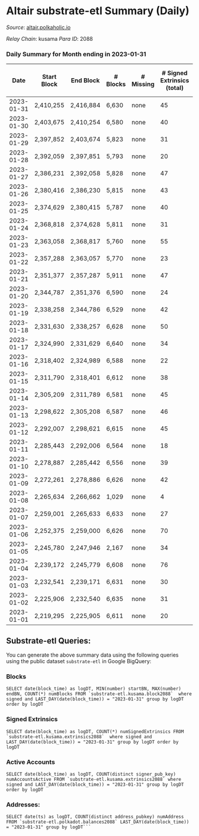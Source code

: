 # Altair substrate-etl Summary (Daily)

_Source_: [altair.polkaholic.io](https://altair.polkaholic.io)

*Relay Chain*: kusama
*Para ID*: 2088



### Daily Summary for Month ending in 2023-01-31


| Date | Start Block | End Block | # Blocks | # Missing | # Signed Extrinsics (total) | # Active Accounts | # Addresses with Balances | # Events | # Transfers | # XCM Transfers In | # XCM Transfers Out |
| ---- | ----------- | --------- | -------- | --------- | --------------------------- | ----------------- | ------------------------- | -------- | ----------- | ------------------ | ------------------- |
| 2023-01-31 | 2,410,255 | 2,416,884 | 6,630 | none | 45 | 26 | 29,408 | 13,616 | 13 ($382.09) |   | 1 ($112.32) |
| 2023-01-30 | 2,403,675 | 2,410,254 | 6,580 | none | 40 | 25 | 29,405 | 13,450 | 13 ($818.86) |   |   |
| 2023-01-29 | 2,397,852 | 2,403,674 | 5,823 | none | 31 | 25 | 29,403 | 11,893 | 11 ($1,467.33) | 2 ($5.29) |   |
| 2023-01-28 | 2,392,059 | 2,397,851 | 5,793 | none | 20 | 17 | 29,397 | 11,744 | 11 ($931.19) |   |   |
| 2023-01-27 | 2,386,231 | 2,392,058 | 5,828 | none | 47 | 33 | 29,397 | 12,015 | 25 ($1,286.76) |   |   |
| 2023-01-26 | 2,380,416 | 2,386,230 | 5,815 | none | 43 | 22 | 29,392 | 11,933 | 16 ($1,494.54) |   | 5 ($126.87) |
| 2023-01-25 | 2,374,629 | 2,380,415 | 5,787 | none | 40 | 16 | 29,392 | 11,854 | 6 ($29.25) | 1 ($5.80) |   |
| 2023-01-24 | 2,368,818 | 2,374,628 | 5,811 | none | 31 | 26 | 29,391 | 11,863 | 19 ($1,201.33) | 1 ($120.44) |   |
| 2023-01-23 | 2,363,058 | 2,368,817 | 5,760 | none | 55 | 41 | 29,390 | 11,944 | 22 ($15,212.16) |   |   |
| 2023-01-22 | 2,357,288 | 2,363,057 | 5,770 | none | 23 | 18 | 29,389 | 11,704 | 6 ($210.95) |   |   |
| 2023-01-21 | 2,351,377 | 2,357,287 | 5,911 | none | 47 | 31 | 29,389 | 12,161 | 17 ($870.12) |   |   |
| 2023-01-20 | 2,344,787 | 2,351,376 | 6,590 | none | 24 | 17 | 29,388 | 13,365 | 13 ($921.60) |   |   |
| 2023-01-19 | 2,338,258 | 2,344,786 | 6,529 | none | 42 | 33 | 29,389 | 13,393 | 20 ($1,812.02) | 3 ($127.90) | 1 ($5.46) |
| 2023-01-18 | 2,331,630 | 2,338,257 | 6,628 | none | 50 | 33 | 29,386 | 13,653 | 13 ($296.30) | 3 ($122.31) |   |
| 2023-01-17 | 2,324,990 | 2,331,629 | 6,640 | none | 34 | 27 | 29,383 | 13,548 | 14 ($249.57) | 2 ($1,098.20) | 3 ($208.44) |
| 2023-01-16 | 2,318,402 | 2,324,989 | 6,588 | none | 22 | 14 | 29,381 | 13,363 | 13 ($1,155.49) | 1 ($179.20) |   |
| 2023-01-15 | 2,311,790 | 2,318,401 | 6,612 | none | 38 | 28 | 29,378 | 13,522 | 18 ($437.15) | 1 ($129.89) | 2 ($93.31) |
| 2023-01-14 | 2,305,209 | 2,311,789 | 6,581 | none | 45 | 32 | 29,381 | 13,503 | 19 ($1,358.58) | 1 ($0.18) | 2 ($323.92) |
| 2023-01-13 | 2,298,622 | 2,305,208 | 6,587 | none | 46 | 23 | 29,378 | 13,517 | 22 ($7,496.16) | 2 ($161.16) | 1 ($123.98) |
| 2023-01-12 | 2,292,007 | 2,298,621 | 6,615 | none | 45 | 32 | 29,376 | 13,574 | 16 ($692.64) | 1 ($121.99) | 1 ($10.76) |
| 2023-01-11 | 2,285,443 | 2,292,006 | 6,564 | none | 18 | 15 | 29,374 | 13,261 | 6 ($172.67) |   |   |
| 2023-01-10 | 2,278,887 | 2,285,442 | 6,556 | none | 39 | 25 | 29,373 | 13,404 | 17 ($3,373.17) | 1 ($101.97) | 2 ($126.51) |
| 2023-01-09 | 2,272,261 | 2,278,886 | 6,626 | none | 42 | 27 | 29,372 | 13,578 | 22 ($3,212.54) | 1 ($114.01) | 1 ($129.05) |
| 2023-01-08 | 2,265,634 | 2,266,662 | 1,029 | none | 4 | 4 | 29,370 | 2,088 | 2 ($244.95) | 1 ($3.80) | 1 ($124.34) |
| 2023-01-07 | 2,259,001 | 2,265,633 | 6,633 | none | 27 | 21 | 29,367 | 13,478 | 14 ($2,576.35) |   | 1 ($20.75) |
| 2023-01-06 | 2,252,375 | 2,259,000 | 6,626 | none | 70 | 50 | 29,364 | 13,796 | 45 ($9,975.47) | 2 ($332.17) | 1 ($119.49) |
| 2023-01-05 | 2,245,780 | 2,247,946 | 2,167 | none | 34 | 22 | 29,364 | 4,614 | 31 ($11,910.37) | 4 ($596.38) | 2 ($264.08) |
| 2023-01-04 | 2,239,172 | 2,245,779 | 6,608 | none | 76 | 39 | 29,359 | 13,853 | 51 ($3,515.57) | 5 ($720.47) | 2 ($394.31) |
| 2023-01-03 | 2,232,541 | 2,239,171 | 6,631 | none | 30 | 27 | 29,354 | 13,490 | 9 ($4,206.17) |   | 3 ($148.09) |
| 2023-01-02 | 2,225,906 | 2,232,540 | 6,635 | none | 31 | 18 | 29,353 | 13,555 | 21 ($1,152.57) | 6 ($555.95) |   |
| 2023-01-01 | 2,219,295 | 2,225,905 | 6,611 | none | 20 | 8 | 29,354 | 13,416 | 16 ($1,153.93) | 6 ($567.94) | 1 ($0.38) |

## Substrate-etl Queries:
You can generate the above summary data using the following queries using the public dataset `substrate-etl` in Google BigQuery:


### Blocks
```
SELECT date(block_time) as logDT, MIN(number) startBN, MAX(number) endBN, COUNT(*) numBlocks FROM `substrate-etl.kusama.block2088`  where signed and LAST_DAY(date(block_time)) = "2023-01-31" group by logDT order by logDT
```


### Signed Extrinsics
```
SELECT date(block_time) as logDT, COUNT(*) numSignedExtrinsics FROM `substrate-etl.kusama.extrinsics2088`  where signed and LAST_DAY(date(block_time)) = "2023-01-31" group by logDT order by logDT
```


### Active Accounts
```
SELECT date(block_time) as logDT, COUNT(distinct signer_pub_key) numAccountsActive FROM `substrate-etl.kusama.extrinsics2088` where signed and LAST_DAY(date(block_time)) = "2023-01-31" group by logDT order by logDT
```


### Addresses:
```
SELECT date(ts) as logDT, COUNT(distinct address_pubkey) numAddress FROM `substrate-etl.polkadot.balances2088` LAST_DAY(date(block_time)) = "2023-01-31" group by logDT```

